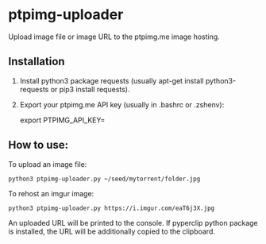 # ptpimg-uploader

Upload image file or image URL to the ptpimg.me image hosting.

## Installation

1. Install python3 package requests (usually apt-get install python3-requests or pip3 install requests).

2. Export your ptpimg.me API key (usually in .bashrc or .zshenv):

    export PTPIMG_API_KEY=<your hex key>

## How to use:

To upload an image file:

    python3 ptpimg-uploader.py ~/seed/mytorrent/folder.jpg

To rehost an imgur image:

    python3 ptpimg-uploader.py https://i.imgur.com/eaT6j3X.jpg

An uploaded URL will be printed to the console.
If pyperclip python package is installed, the URL will be additionally copied to the clipboard.
